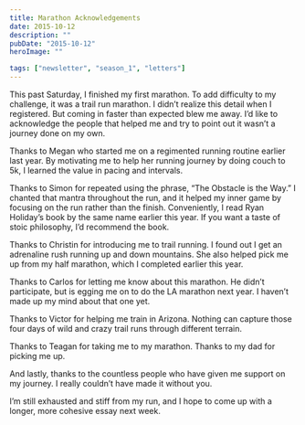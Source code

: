 ```yaml
---
title: Marathon Acknowledgements
date: 2015-10-12
description: ""
pubDate: "2015-10-12"
heroImage: ""

tags: ["newsletter", "season_1", "letters"]
---
```




This past Saturday, I finished my first marathon. To add difficulty to my challenge, it was a trail run marathon. I didn’t realize this detail when I registered. But coming in faster than expected blew me away. I’d like to acknowledge the people that helped me and try to point out it wasn’t a journey done on my own.

Thanks to Megan who started me on a regimented running routine earlier last year. By motivating me to help her running journey by doing couch to 5k, I learned the value in pacing and intervals.

Thanks to Simon for repeated using the phrase, “The Obstacle is the Way.” I chanted that mantra throughout the run, and it helped my inner game by focusing on the run rather than the finish. Conveniently, I read Ryan Holiday’s book by the same name earlier this year. If you want a taste of stoic philosophy, I’d recommend the book.

Thanks to Christin for introducing me to trail running. I found out I get an adrenaline rush running up and down mountains. She also helped pick me up from my half marathon, which I completed earlier this year.

Thanks to Carlos for letting me know about this marathon. He didn’t participate, but is egging me on to do the LA marathon next year. I haven’t made up my mind about that one yet.

Thanks to Victor for helping me train in Arizona. Nothing can capture those four days of wild and crazy trail runs through different terrain.

Thanks to Teagan for taking me to my marathon. Thanks to my dad for picking me up.

And lastly, thanks to the countless people who have given me support on my journey. I really couldn’t have made it without you.

I’m still exhausted and stiff from my run, and I hope to come up with a longer, more cohesive essay next week.
